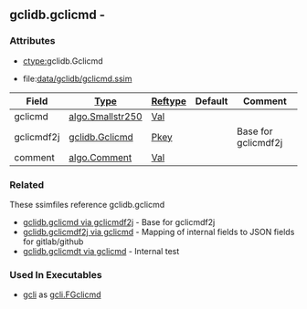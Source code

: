 ## gclidb.gclicmd -


### Attributes
<a href="#attributes"></a>
<!-- dev.mdmark  mdmark:MDSECTION  state:BEG_AUTO  param:Attributes -->
* [ctype:](/txt/ssimdb/dmmeta/ctype.md)gclidb.Gclicmd

* file:[data/gclidb/gclicmd.ssim](/data/gclidb/gclicmd.ssim)

|Field|[Type](/txt/ssimdb/dmmeta/ctype.md)|[Reftype](/txt/ssimdb/dmmeta/reftype.md)|Default|Comment|
|---|---|---|---|---|
|gclicmd|[algo.Smallstr250](/txt/protocol/algo/README.md#algo-smallstr250)|[Val](/txt/exe/amc/reftypes.md#val)|||
|gclicmdf2j|[gclidb.Gclicmd](/txt/ssimdb/gclidb/gclicmd.md)|[Pkey](/txt/exe/amc/reftypes.md#pkey)||Base for gclicmdf2j|
|comment|[algo.Comment](/txt/protocol/algo/Comment.md)|[Val](/txt/exe/amc/reftypes.md#val)|||

<!-- dev.mdmark  mdmark:MDSECTION  state:END_AUTO  param:Attributes -->

### Related
<a href="#related"></a>
<!-- dev.mdmark  mdmark:MDSECTION  state:BEG_AUTO  param:Related -->
These ssimfiles reference gclidb.gclicmd

* [gclidb.gclicmd via gclicmdf2j](/txt/ssimdb/gclidb/gclicmd.md) - Base for gclicmdf2j 
* [gclidb.gclicmdf2j via gclicmd](/txt/ssimdb/gclidb/gclicmdf2j.md) - Mapping of internal fields to JSON fields for gitlab/github 
* [gclidb.gclicmdt via gclicmd](/txt/ssimdb/gclidb/gclicmdt.md) - Internal test 

<!-- dev.mdmark  mdmark:MDSECTION  state:END_AUTO  param:Related -->

### Used In Executables
<a href="#used-in-executables"></a>
<!-- dev.mdmark  mdmark:MDSECTION  state:BEG_AUTO  param:ImdbUses -->

* [gcli](/txt/exe/gcli/internals.md) as [gcli.FGclicmd](/txt/exe/gcli/internals.md#gcli-fgclicmd)

<!-- dev.mdmark  mdmark:MDSECTION  state:END_AUTO  param:ImdbUses -->

